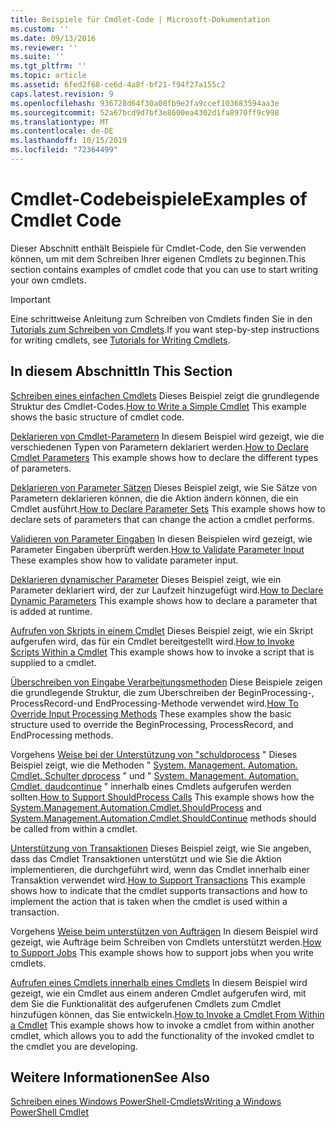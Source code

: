 ```yaml
---
title: Beispiele für Cmdlet-Code | Microsoft-Dokumentation
ms.custom: ''
ms.date: 09/13/2016
ms.reviewer: ''
ms.suite: ''
ms.tgt_pltfrm: ''
ms.topic: article
ms.assetid: 6fed2f68-ce6d-4a8f-bf21-f94f27a155c2
caps.latest.revision: 9
ms.openlocfilehash: 936728d64f30a08fb9e2fa9ccef103683594aa3e
ms.sourcegitcommit: 52a67bcd9d7bf3e8600ea4302d1fa8970ff9c998
ms.translationtype: MT
ms.contentlocale: de-DE
ms.lasthandoff: 10/15/2019
ms.locfileid: "72364499"
---
```

# <a name="examples-of-cmdlet-code"></a><span data-ttu-id="2e656-102">Cmdlet-Codebeispiele</span><span class="sxs-lookup"><span data-stu-id="2e656-102">Examples of Cmdlet Code</span></span>

<span data-ttu-id="2e656-103">Dieser Abschnitt enthält Beispiele für Cmdlet-Code, den Sie verwenden können, um mit dem Schreiben Ihrer eigenen Cmdlets zu beginnen.</span><span class="sxs-lookup"><span data-stu-id="2e656-103">This section contains examples of cmdlet code that you can use to start writing your own cmdlets.</span></span>

> [!IMPORTANT]
> <span data-ttu-id="2e656-104">Eine schrittweise Anleitung zum Schreiben von Cmdlets finden Sie in den [Tutorials zum Schreiben von Cmdlets](./tutorials-for-writing-cmdlets.md).</span><span class="sxs-lookup"><span data-stu-id="2e656-104">If you want step-by-step instructions for writing cmdlets, see [Tutorials for Writing Cmdlets](./tutorials-for-writing-cmdlets.md).</span></span>

## <a name="in-this-section"></a><span data-ttu-id="2e656-105">In diesem Abschnitt</span><span class="sxs-lookup"><span data-stu-id="2e656-105">In This Section</span></span>

<span data-ttu-id="2e656-106">[Schreiben eines einfachen Cmdlets](./how-to-write-a-simple-cmdlet.md) Dieses Beispiel zeigt die grundlegende Struktur des Cmdlet-Codes.</span><span class="sxs-lookup"><span data-stu-id="2e656-106">[How to Write a Simple Cmdlet](./how-to-write-a-simple-cmdlet.md) This example shows the basic structure of cmdlet code.</span></span>

<span data-ttu-id="2e656-107">[Deklarieren von Cmdlet-Parametern](./how-to-declare-cmdlet-parameters.md) In diesem Beispiel wird gezeigt, wie die verschiedenen Typen von Parametern deklariert werden.</span><span class="sxs-lookup"><span data-stu-id="2e656-107">[How to Declare Cmdlet Parameters](./how-to-declare-cmdlet-parameters.md) This example shows how to declare the different types of parameters.</span></span>

<span data-ttu-id="2e656-108">[Deklarieren von Parameter Sätzen](./how-to-declare-parameter-sets.md) Dieses Beispiel zeigt, wie Sie Sätze von Parametern deklarieren können, die die Aktion ändern können, die ein Cmdlet ausführt.</span><span class="sxs-lookup"><span data-stu-id="2e656-108">[How to Declare Parameter Sets](./how-to-declare-parameter-sets.md) This example shows how to declare sets of parameters that can change the action a cmdlet performs.</span></span>

<span data-ttu-id="2e656-109">[Validieren von Parameter Eingaben](./how-to-validate-parameter-input.md) In diesen Beispielen wird gezeigt, wie Parameter Eingaben überprüft werden.</span><span class="sxs-lookup"><span data-stu-id="2e656-109">[How to Validate Parameter Input](./how-to-validate-parameter-input.md) These examples show how to validate parameter input.</span></span>

<span data-ttu-id="2e656-110">[Deklarieren dynamischer Parameter](./how-to-declare-dynamic-parameters.md) Dieses Beispiel zeigt, wie ein Parameter deklariert wird, der zur Laufzeit hinzugefügt wird.</span><span class="sxs-lookup"><span data-stu-id="2e656-110">[How to Declare Dynamic Parameters](./how-to-declare-dynamic-parameters.md) This example shows how to declare a parameter that is added at runtime.</span></span>

<span data-ttu-id="2e656-111">[Aufrufen von Skripts in einem Cmdlet](./how-to-invoke-scripts-within-a-cmdlet.md) Dieses Beispiel zeigt, wie ein Skript aufgerufen wird, das für ein Cmdlet bereitgestellt wird.</span><span class="sxs-lookup"><span data-stu-id="2e656-111">[How to Invoke Scripts Within a Cmdlet](./how-to-invoke-scripts-within-a-cmdlet.md) This example shows how to invoke a script that is supplied to a cmdlet.</span></span>

<span data-ttu-id="2e656-112">[Überschreiben von Eingabe Verarbeitungsmethoden](./how-to-override-input-processing-methods.md) Diese Beispiele zeigen die grundlegende Struktur, die zum Überschreiben der BeginProcessing-, ProcessRecord-und EndProcessing-Methode verwendet wird.</span><span class="sxs-lookup"><span data-stu-id="2e656-112">[How To Override Input Processing Methods](./how-to-override-input-processing-methods.md) These examples show the basic structure used to override the BeginProcessing, ProcessRecord, and EndProcessing methods.</span></span>

<span data-ttu-id="2e656-113">Vorgehens [Weise bei der Unterstützung von "schuldprocess](./how-to-request-confirmations.md) " Dieses Beispiel zeigt, wie die Methoden " [System. Management. Automation. Cmdlet. Schulter dprocess](/dotnet/api/System.Management.Automation.Cmdlet.ShouldProcess) " und " [System. Management. Automation. Cmdlet. daudcontinue](/dotnet/api/System.Management.Automation.Cmdlet.ShouldContinue) " innerhalb eines Cmdlets aufgerufen werden sollten.</span><span class="sxs-lookup"><span data-stu-id="2e656-113">[How to Support ShouldProcess Calls](./how-to-request-confirmations.md) This example shows how the [System.Management.Automation.Cmdlet.ShouldProcess](/dotnet/api/System.Management.Automation.Cmdlet.ShouldProcess) and [System.Management.Automation.Cmdlet.ShouldContinue](/dotnet/api/System.Management.Automation.Cmdlet.ShouldContinue) methods should be called from within a cmdlet.</span></span>

<span data-ttu-id="2e656-114">[Unterstützung von Transaktionen](./how-to-support-transactions.md) Dieses Beispiel zeigt, wie Sie angeben, dass das Cmdlet Transaktionen unterstützt und wie Sie die Aktion implementieren, die durchgeführt wird, wenn das Cmdlet innerhalb einer Transaktion verwendet wird.</span><span class="sxs-lookup"><span data-stu-id="2e656-114">[How to Support Transactions](./how-to-support-transactions.md) This example shows how to indicate that the cmdlet supports transactions and how to implement the action that is taken when the cmdlet is used within a transaction.</span></span>

<span data-ttu-id="2e656-115">Vorgehens [Weise beim unterstützen von Aufträgen](./how-to-support-jobs.md) In diesem Beispiel wird gezeigt, wie Aufträge beim Schreiben von Cmdlets unterstützt werden.</span><span class="sxs-lookup"><span data-stu-id="2e656-115">[How to Support Jobs](./how-to-support-jobs.md) This example shows how to support jobs when you write cmdlets.</span></span>

<span data-ttu-id="2e656-116">[Aufrufen eines Cmdlets innerhalb eines Cmdlets](./how-to-invoke-a-cmdlet-from-within-a-cmdlet.md) In diesem Beispiel wird gezeigt, wie ein Cmdlet aus einem anderen Cmdlet aufgerufen wird, mit dem Sie die Funktionalität des aufgerufenen Cmdlets zum Cmdlet hinzufügen können, das Sie entwickeln.</span><span class="sxs-lookup"><span data-stu-id="2e656-116">[How to Invoke a Cmdlet From Within a Cmdlet](./how-to-invoke-a-cmdlet-from-within-a-cmdlet.md) This example shows how to invoke a cmdlet from within another cmdlet, which allows you to add the functionality of the invoked cmdlet to the cmdlet you are developing.</span></span>

## <a name="see-also"></a><span data-ttu-id="2e656-117">Weitere Informationen</span><span class="sxs-lookup"><span data-stu-id="2e656-117">See Also</span></span>

[<span data-ttu-id="2e656-118">Schreiben eines Windows PowerShell-Cmdlets</span><span class="sxs-lookup"><span data-stu-id="2e656-118">Writing a Windows PowerShell Cmdlet</span></span>](./writing-a-windows-powershell-cmdlet.md)
